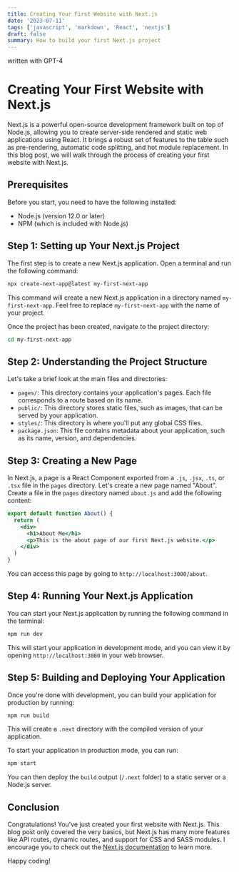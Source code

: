 ```yaml
---
title: Creating Your First Website with Next.js
date: '2023-07-11'
tags: ['javascript', 'markdown', 'React', 'nextjs']
draft: false
summary: How to build your first Next.js project
---
```


written with GPT-4

# Creating Your First Website with Next.js

Next.js is a powerful open-source development framework built on top of Node.js, allowing you to create server-side rendered and static web applications using React. It brings a robust set of features to the table such as pre-rendering, automatic code splitting, and hot module replacement. In this blog post, we will walk through the process of creating your first website with Next.js.

## Prerequisites

Before you start, you need to have the following installed:

- Node.js (version 12.0 or later)
- NPM (which is included with Node.js)

## Step 1: Setting up Your Next.js Project

The first step is to create a new Next.js application. Open a terminal and run the following command:

```bash
npx create-next-app@latest my-first-next-app
```

This command will create a new Next.js application in a directory named `my-first-next-app`. Feel free to replace `my-first-next-app` with the name of your project.

Once the project has been created, navigate to the project directory:

```bash
cd my-first-next-app
```

## Step 2: Understanding the Project Structure

Let's take a brief look at the main files and directories:

- `pages/`: This directory contains your application's pages. Each file corresponds to a route based on its name.
- `public/`: This directory stores static files, such as images, that can be served by your application.
- `styles/`: This directory is where you'll put any global CSS files.
- `package.json`: This file contains metadata about your application, such as its name, version, and dependencies.

## Step 3: Creating a New Page

In Next.js, a page is a React Component exported from a `.js`, `.jsx`, `.ts`, or `.tsx` file in the `pages` directory. Let's create a new page named "About". Create a file in the `pages` directory named `about.js` and add the following content:

```jsx
export default function About() {
  return (
    <div>
      <h1>About Me</h1>
      <p>This is the about page of our first Next.js website.</p>
    </div>
  )
}
```

You can access this page by going to `http://localhost:3000/about`.

## Step 4: Running Your Next.js Application

You can start your Next.js application by running the following command in the terminal:

```bash
npm run dev
```

This will start your application in development mode, and you can view it by opening `http://localhost:3000` in your web browser.

## Step 5: Building and Deploying Your Application

Once you're done with development, you can build your application for production by running:

```bash
npm run build
```

This will create a `.next` directory with the compiled version of your application.

To start your application in production mode, you can run:

```bash
npm start
```

You can then deploy the `build` output (`/.next` folder) to a static server or a Node.js server.

## Conclusion

Congratulations! You've just created your first website with Next.js. This blog post only covered the very basics, but Next.js has many more features like API routes, dynamic routes, and support for CSS and SASS modules. I encourage you to check out the [Next.js documentation](https://nextjs.org/docs) to learn more.

Happy coding!
